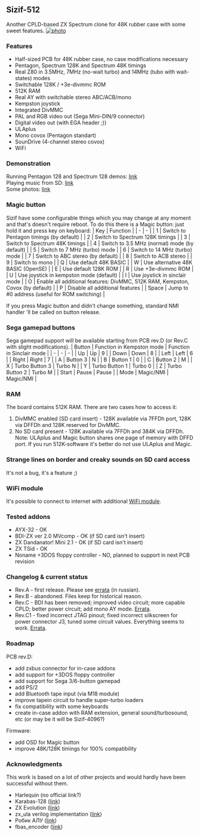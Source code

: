 ## Sizif-512
Another CPLD-based ZX Spectrum clone for 48K rubber case with some sweet features.
[![photo](https://cloud.err200.net/index.php/s/73TR85tYZkMm8Ax/download?path=/&files=sizif-512-c.small.jpg)](https://cloud.err200.net/index.php/apps/files_sharing/publicpreview/73TR85tYZkMm8Ax?fileId=50629&file=/sizif-512-c.png&x=-1&y=-1)

### Features
* Half-sized PCB for 48K rubber case, no case modifications necessary
* Pentagon, Spectrum 128K and Spectrum 48K timings
* Real Z80 in 3.5MHz, 7MHz (no-wait turbo) and 14MHz (tubo with wait-states) modes
* Switchable 128K / +3e-divmmc ROM
* 512K RAM
* Real AY with switchable stereo ABC/ACB/mono
* Kempston joystick
* Integrated DivMMC
* PAL and RGB video out (Sega Mini-DIN/9 connector)
* Digital video out (with EGA header ;))
* ULAplus
* Mono covox (Pentagon standart)
* SounDrive (4-channel stereo covox)
* WiFi

### Demonstration
Running Pentagon 128 and Spectrum 128 demos: [link](https://www.youtube.com/watch?v=_RoLKcfJSTY)  
Playing music from SD: [link](https://www.youtube.com/watch?v=TmikKD3yqOU)  
Some photos: [link](https://cloud.err200.net/index.php/s/73TR85tYZkMm8Ax?path=%2Fsizif-512)


### Magic button
Sizif have some configurable things which you may change at any moment and that's doesn't require reboot.
To do this there is a Magic button: just hold it and press key on keyboard:
| Key | Function |
| - | - |
| 1 | Switch to Pentagon timings (by default) |
| 2 | Switch to Spectrum 128K timings |
| 3 | Switch to Spectrum 48K timings |
| 4 | Switch to 3.5 MHz (normal) mode (by default) |
| 5 | Switch to 7 MHz (turbo) mode |
| 6 | Switch to 14 MHz (turbo) mode |
| 7 | Switch to ABC stereo (by default) |
| 8 | Switch to ACB stereo |
| 9 | Switch to mono |
| Q | Use default 48K BASIC |
| W | Use alternative 48K BASIC (OpenSE) |
| E | Use default 128K ROM |
| R | Use +3e-divmmc ROM |
| U | Use joystick in kempston mode (default) |
| I | Use joystick in sinclair mode |
| O | Enable all additional features: DivMMC, 512K RAM, Kempston, Covox (by default) |
| P | Disable all additional features |
| Space | Jump to #0 address (useful for ROM switching) |

If you press Magic button and didn't change something, standard NMI handler 'll be called on button release.

### Sega gamepad buttons
Sega gamepad support will be available starting from PCB rev.D (or Rev.C with slight modifications).
| Button | Function in Kempston mode | Function in Sinclair mode |
| - | - | - |
| Up | Up | 9 |
| Down | Down | 8 |
| Left | Left | 6 |
| Right | Right | 7 |
| A | Button 3 | N |
| B | Button 1 | 0 |
| C | Button 2 | M |
| X | Turbo Button 3 | Turbo N |
| Y | Turbo Button 1 | Turbo 0 |
| Z | Turbo Button 2 | Turbo M |
| Start | Pause | Pause |
| Mode | Magic/NMI | Magic/NMI |

### RAM
The board contains 512K RAM. There are two cases how to access it:
1. DivMMC enabled (SD card insert) - 128K available via 7FFDh port, 128K via DFFDh and 128K reserved for DivMMC.
2. No SD card present - 128K available via 7FFDh and 384K via DFFDh. Note: ULAplus and Magic button shares one page of memory with DFFD port. If you run 512K-software it's better do not use ULAplus and Magic.

### Strange lines on border and creaky sounds on SD card access
It's not a bug, it's a feature ;)

### WiFi module
It's possible to connect to internet with additional [WiFi module](https://github.com/UzixLS/zx-sizif-512-wifi).

### Tested addons
* AYX-32 - OK
* BDI-ZX ver 2.0 MVcomp - OK (if SD card isn't insert)
* ZX Dandanator! Mini 2.1 - OK (if SD card isn't insert)
* ZX TSid - OK
* Noname +3DOS floppy controller - NO, planned to support in next PCB revision

### Changelog & current status
* Rev.A - first release. Please see [errata](pcb/rev.A/ERRATA.ru.txt) (in russian).
* Rev.B - abandoned. Files keep for historical reason.
* Rev.C - BDI has been removed; improved video circuit; more capable CPLD; better power circuit; add mono AY mode. [Errata](pcb/rev.C/ERRATA.txt).
* Rev.C1 - fixed incorrect JTAG pinout; fixed incorrect silkscreen for power connector J3, tuned some circuit values. Everything seems to work. [Errata](pcb/rev.C1/ERRATA.txt).

### Roadmap
PCB rev.D:
* add zxbus connector for in-case addons
* add support for +3DOS floppy controller
* add support for Sega 3/6-button gamepad
* add PS/2
* add Bluetooth tape input (via M18 module)
* improve tapein circuit to handle super-turbo loaders
* fix compatibility with some keyboards
* create in-case addon with RAM extension, general sound/turbosound, etc (or may be it will be Sizif-4096?)

Firmware:
* add OSD for Magic button
* improve 48K/128K timings for 100% compatibility

### Acknowledgments
This work is based on a lot of other projects and would hardly have been successful without them.
* Harlequin (no official link?)
* Karabas-128 ([link](https://github.com/andykarpov/karabas-128))
* ZX Evolution ([link](http://nedopc.com/zxevo/zxevo.php))
* zx_ula verilog implementation ([link](https://opencores.org/projects/zx_ula))
* Робик АЛУ ([link](https://zx-pk.ru/threads/19862-robik-alu-modul-rasshireniya.html))
* fbas_encoder ([link](https://opencores.org/projects/fbas_encoder))
